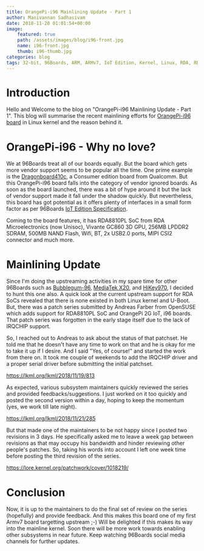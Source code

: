```yaml
---
title: OrangePi-i96 Mainlining Update - Part 1
author: Manivannan Sadhasivam
date: 2018-11-28 01:01:54+00:00
image:
    featured: true
    path: /assets/images/blog/i96-front.jpg
    name: i96-front.jpg
    thumb: i96-thumb.jpg
categories: blog
tags: 32-bit, 96Boards, ARM, ARMv7, IoT Edition, Kernel, Linux, RDA, RDA8810PL, UniSoC, OrangePi, OrangePi-i96,  Mainlining, Devicetree, Serial, IRQCHIP, Timer, Clocksource, Interrupts
---
```


# Introduction

Hello and Welcome to the blog on "OrangePi-i96 Mainlining Update - Part 1". This
blog will summarise the recent mainlining efforts for [OrangePi-i96 board](https://www.96boards.org/product/orangepi-i96/) in Linux kernel and the reason behind it.

# OrangePi-i96 - Why no love?

We at 96Boards treat all of our boards equally. But the board which gets
more vendor support seems to be popular all the time. One prime example is
the [Dragonboard410c](https://www.96boards.org/product/dragonboard410c/), a
Consumer edition board from Qualcomm. But this OrangePi-i96 board falls into
the category of vendor ignored boards. As soon as the board launched, there
was a bit of hype around it but the lack of vendor support made it fall under
the shadow quickly. But nevertheless, this board has got potential as it offers
plenty of interfaces in a small form factor as per 96Boards [IoT Edition Specification](https://linaro.co/ie-specification).

Coming to the board features, it has RDA8810PL SoC from RDA Microelectronics (now Unisoc),
Vivante GC860 3D GPU, 256MB LPDDR2 SDRAM, 500MB NAND Flash, Wifi, BT, 2x USB2.0 ports,
MIPI CSI2 connector and much more.

# Mainlining Update

Since I'm doing the upstreaming activities in my spare time for other 96Boards
such as [Bubblegum-96](https://www.96boards.org/product/bubblegum-96/), [MediaTek X20](https://www.96boards.org/product/mediatek-x20/), and [HiKey970](https://www.96boards.org/product/hikey970/),
I decided to hunt this one also. A quick look at the current upstream support
for RDA SoCs revealed that there is none existed in both Linux kernel and U-Boot.
But, there was a patch series submitted by Andreas Farber from OpenSUSE which
adds support for RDA8810PL SoC and OrangePi 2G IoT, i96 boards. That patch series
was forgotten in the early stage itself due to the lack of IRQCHIP support.

So, I reached out to Andreas to ask about the status of that patchset. He told
me that he doesn't have any time to work on that and he is okay for me to take it up
if I desire. And I said "Yes, of course!" and started the work from there on. It took
me couple of weekends to add the IRQCHIP driver and a proper serial driver before
submitting the initial patchset.

https://lkml.org/lkml/2018/11/19/813

As expected, various subsystem maintainers quickly reviewed the series and provided
feedbacks/suggestions. I just worked on it too quickly and posted the second
version within a day, hoping to keep the momentum (yes, we work till late night).

https://lkml.org/lkml/2018/11/21/285

But that made one of the maintainers to be not happy since I posted two revisions in
3 days. He specifically asked me to leave a week gap between revisions as that
may occupy his bandwidth and hinder reviewing other people's patches. So,
taking his words into account I left one week time before posting the third
revision of the series.

https://lore.kernel.org/patchwork/cover/1018219/

# Conclusion

Now, it is up to the maintainers to do the final set of review on the series (hopefully)
and provide feedback. And this makes this board one of my first Armv7 board
targetting upstream ;-) Will be delighted if this makes its way into the mainline
kernel. Soon there will be more work towards enabling other subsystems in near
future. Keep watching 96Boards social media channels for further updates.
